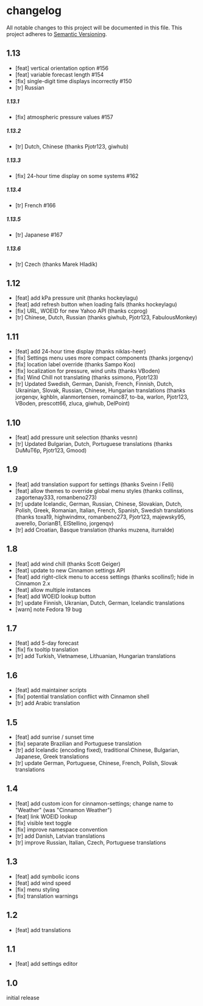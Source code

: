 changelog
=========

All notable changes to this project will be documented in this file.
This project adheres to [Semantic Versioning](http://semver.org/).

## 1.13

- [feat] vertical orientation option #156
- [feat] variable forecast length #154
- [fix] single-digit time displays incorrectly #150
- [tr] Russian

##### 1.13.1

- [fix] atmospheric pressure values #157

##### 1.13.2

- [tr] Dutch, Chinese (thanks Pjotr123, giwhub)

##### 1.13.3

- [fix] 24-hour time display on some systems #162

##### 1.13.4

- [tr] French #166

##### 1.13.5

- [tr] Japanese #167

##### 1.13.6

- [tr] Czech (thanks Marek Hladík)

## 1.12

- [feat] add kPa pressure unit (thanks hockeylagu)
- [feat] add refresh button when loading fails (thanks hockeylagu)
- [fix] URL, WOEID for new Yahoo API (thanks ccprog)
- [tr] Chinese, Dutch, Russian (thanks giwhub, Pjotr123, FabulousMonkey)

## 1.11

- [feat] add 24-hour time display (thanks niklas-heer)
- [fix] Settings menu uses more compact components (thanks jorgenqv)
- [fix] location label override (thanks Sampo Koo)
- [fix] localization for pressure, wind units (thanks VBoden)
- [fix] Wind Chill not translating (thanks ssimono, Pjotr123)
- [tr] Updated Swedish, German, Danish, French, Finnish, Dutch, Ukrainian, Slovak, Russian, Chinese, Hungarian translations (thanks jorgenqv, kghbln, alanmortensen, romainc87, to-ba, warlon, Pjotr123, VBoden, prescott66, zluca, giwhub, DelPoint)

## 1.10

- [feat] add pressure unit selection (thanks vesnn)
- [tr] Updated Bulgarian, Dutch, Portuguese translations (thanks DuMuT6p, Pjotr123, Gmood)

## 1.9

- [feat] add translation support for settings (thanks Sveinn í Felli)
- [feat] allow themes to override global menu styles (thanks collinss, zagortenay333, romanbeno273)
- [tr] update Icelandic, German, Russian, Chinese, Slovakian, Dutch, Polish, Greek, Romanian, Italian, French, Spanish, Swedish translations (thanks toxa19, highwindmx, romanbeno273, Pjotr123, majewsky95, averello, DorianB1, ElStellino, jorgenqv)
- [tr] add Croatian, Basque translation (thanks muzena, iturralde)

## 1.8

- [feat] add wind chill (thanks Scott Geiger)
- [feat] update to new Cinnamon settings API
- [feat] add right-click menu to access settings (thanks scollins!); hide in Cinnamon 2.x
- [feat] allow multiple instances
- [feat] add WOEID lookup button
- [tr] update Finnish, Ukranian, Dutch, German, Icelandic translations
- [warn] note Fedora 19 bug

## 1.7

- [feat] add 5-day forecast
- [fix] fix tooltip translation
- [tr] add Turkish, Vietnamese, Lithuanian, Hungarian translations

## 1.6

- [feat] add maintainer scripts
- [fix] potential translation conflict with Cinnamon shell
- [tr] add Arabic translation

## 1.5

- [feat] add sunrise / sunset time
- [fix] separate Brazilian and Portuguese translation
- [tr] add Icelandic (encoding fixed), traditional Chinese, Bulgarian, Japanese, Greek translations
- [tr] update German, Portuguese, Chinese, French, Polish, Slovak translations

## 1.4

- [feat] add custom icon for cinnamon-settings; change name to "Weather" (was "Cinnamon Weather")
- [feat] link WOEID lookup
- [fix] visible text toggle
- [fix] improve namespace convention
- [tr] add Danish, Latvian translations
- [tr] improve Russian, Italian, Czech, Portuguese translations

## 1.3

- [feat] add symbolic icons
- [feat] add wind speed
- [fix] menu styling
- [fix] translation warnings

## 1.2

- [feat] add translations

## 1.1

- [feat] add settings editor

## 1.0

initial release
